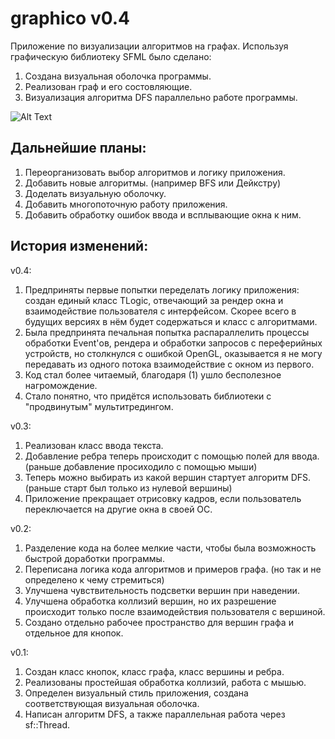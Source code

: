 # graphico v0.4
Приложение по визуализации алгоритмов на графах.
Используя графическую библиотеку SFML было сделано:
1) Создана визуальная оболочка программы.
2) Реализован граф и его состовляющие.
3) Визуализация алгоритма DFS параллельно работе программы.

![Alt Text](https://imgur.com/kHNH9Vg.gif)

Дальнейшие планы:
-
1) Переорганизовать выбор алгоритмов и логику приложения. 
2) Добавить новые алгоритмы. (например BFS или Дейкстру)
3) Доделать визуальную оболочку.
4) Добавить многопоточную работу приложения. 
5) Добавить обработку ошибок ввода и всплывающие окна к ним.

История изменений:
-
v0.4:
1) Предприняты первые попытки переделать логику приложения: создан единый класс TLogic, отвечающий за рендер окна и
взаимодействие пользователя с интерфейсом. Скорее всего в будущих версиях в нём будет содержаться и класс с
алгоритмами.
2) Была предпринята печальная попытка распараллелить процессы обработки Event'ов, рендера и
обработки запросов с переферийных устройств, но столкнулся с ошибкой OpenGL, оказывается я не могу
передавать из одного потока взаимодействие с окном из первого.
3) Код стал более читаемый, благодаря (1) ушло бесполезное нагромождение.
4) Стало понятно, что придётся использовать библиотеки с "продвинутым" мультитредингом.


v0.3:
1) Реализован класс ввода текста.
2) Добавление ребра теперь происходит с помощью полей для ввода. (раньше добавление просиходило с помощью мыши)
3) Теперь можно выбирать из какой вершин стартует алгоритм DFS. (раньше старт был только из нулевой вершины)
4) Приложение прекращает отрисовку кадров, если пользователь переключается на другие окна в своей ОС.

v0.2:
1) Разделение кода на более мелкие части, чтобы была возможность быстрой доработки программы.
2) Переписана логика кода алгоритмов и примеров графа. (но так и не определено к чему стремиться)
3) Улучшена чувствительность подсветки вершин при наведении.
4) Улучшена обработка коллизий вершин, но их разрешение происходит только после взаимодействия пользователя с вершиной.
5) Создано отдельно рабочее пространство для вершин графа и отдельное для кнопок.

v0.1:
1) Создан класс кнопок, класс графа, класс вершины и ребра.
2) Реализованы простейшая обработка коллизий, работа с мышью.
3) Определен визуальный стиль приложения, создана соответствующая визуальная оболочка.
4) Написан алгоритм DFS, а также параллельная работа через sf::Thread.
